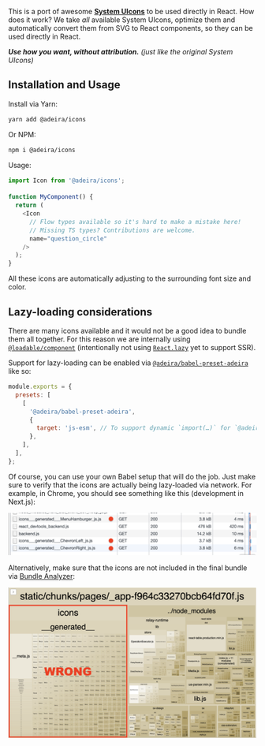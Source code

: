 This is a port of awesome [**System UIcons**](https://systemuicons.com/) to be used directly in React. How does it work? We take _all_ available System UIcons, optimize them and automatically convert them from SVG to React components, so they can be used directly in React.

_**Use how you want, without attribution.** (just like the original System UIcons)_

## Installation and Usage

Install via Yarn:

```bash
yarn add @adeira/icons
```

Or NPM:

```bash
npm i @adeira/icons
```

Usage:

```js
import Icon from '@adeira/icons';

function MyComponent() {
  return (
    <Icon
      // Flow types available so it's hard to make a mistake here!
      // Missing TS types? Contributions are welcome.
      name="question_circle"
    />
  );
}
```

All these icons are automatically adjusting to the surrounding font size and color.

## Lazy-loading considerations

There are many icons available and it would not be a good idea to bundle them all together. For this reason we are internally using [`@loadable/component`](https://github.com/gregberge/loadable-components) (intentionally not using [`React.lazy`](https://reactjs.org/docs/code-splitting.html#reactlazy) yet to support SSR).

Support for lazy-loading can be enabled via [`@adeira/babel-preset-adeira`](https://github.com/adeira/babel-preset-adeira) like so:

```js
module.exports = {
  presets: [
    [
      '@adeira/babel-preset-adeira',
      {
        target: 'js-esm', // To support dynamic `import(…)` for `@adeira/icons`.
      },
    ],
  ],
};
```

Of course, you can use your own Babel setup that will do the job. Just make sure to verify that the icons are actually being lazy-loaded via network. For example, in Chrome, you should see something like this (development in Next.js):

![Icons lazy loading](./docs/icons-lazy-loading.png)

Alternatively, make sure that the icons are not included in the final bundle via [Bundle Analyzer](https://github.com/webpack-contrib/webpack-bundle-analyzer):

![Icons lazy loading](./docs/bundle-analyzer-wrong.png)
